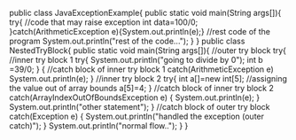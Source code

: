 public class JavaExceptionExample{
public static void main(String args[]){
try{
//code that may raise exception
int data=100/0;
}catch(ArithmeticException e){System.out.println(e);}
//rest code of the program
System.out.println("rest of the code...");
}
}
public class NestedTryBlock{
public static void main(String args[]){
//outer try block
try{
//inner try block 1
try{
System.out.println("going to divide by 0");
int b =39/0;
}
{
//catch block of inner try block 1
catch(ArithmeticException e)
System.out.println(e);
}
//inner try block 2
try{
int a[]=new int[5];
//assigning the value out of array bounds
a[5]=4;
}
//catch block of inner try block 2
catch(ArrayIndexOutOfBoundsException e)
{
System.out.println(e);
}
System.out.println("other statement");
}
//catch block of outer try block
catch(Exception e)
{
System.out.println("handled the exception (outer catch)");
}
System.out.println("normal flow..");
}
}
